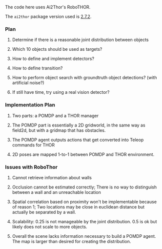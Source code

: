 The code here uses Ai2Thor's RoboTHOR.

The `ai2thor` package version used is [2.7.2](https://github.com/allenai/ai2thor/releases/tag/2.7.2).


### Plan

1. Determine if there is a reasonable joint distribution between objects

2. Which 10 objects should be used as targets?

3. How to define and implement detectors?

4. How to define transition?

5. How to perform object search with groundtruth object detections? (with artificial noise?)

6. If still have time, try using a real vision detector?


### Implementation Plan

1. Two parts: a POMDP and a THOR manager

2. The POMDP part is essentially a 2D gridworld, in the same way as field2d,
   but with a gridmap that has obstacles.

3. The POMDP agent outputs actions that get converted into Teleop commands for THOR

4. 2D poses are mapped 1-to-1 between POMDP and THOR environment.


### Issues with RoboThor

1. Cannot retrieve information about walls

2. Occlusion cannot be estimated correctly; There is no way to
   distinguish between a wall and an unreachable location

3. Spatial correlation based on proximity won't be implementable
   because of reason 1; Two locations may be close in euclidean
   distance but actually be separated by a wall.

4. Scalability: 0.25 is not manageable by the joint distribution.
   0.5 is ok but likely does not scale to more objects.

5. Overall the scene lacks information necessary to build a POMDP agent. The map
   is larger than desired for creating the distribution.
